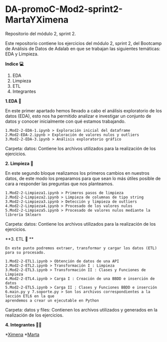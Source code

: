 # DA-promoC-Mod2-sprint2-MartaYXimena

Repositorio del módulo 2, sprint 2.

Este repositorio contiene los ejercicios del módulo 2, sprint 2, del Bootcamp de Análisis de Datos de Adalab en que se trabajan las siguientes temáticas: EDA y Limpieza.

**Indice 💻**
1. EDA
2. Limpieza
3. ETL
4. Integrantes


**1.EDA :bookmark_tabs:**

En este primer apartado hemos llevado a cabo el análisis exploratorio de los datos (EDA), esto nos ha permitido analizar e investigar un conjunto de    datos y conocer inicialmente con qué estamos trabajando.

    1.Mod2-2-EDA-1.ipynb > Exploración inicial del dataframe
    2.Mod2-EDA-2.ipynb > Exploración de valores nulos y outliers
    3.Mod2-2-EDA-3.ipynb > Análisis exploratorio gráfico

Carpeta: datos: Contiene los archivos utilizados para la realización de los ejercicios.

  
**2. Limpieza 	:broom:**

En este segundo bloque realizamos los primeros cambios en nuestros datos, de este modo los preparamos para que sean lo más útiles posible de cara a responder las preguntas que nos planteamos. 

    1.Mod2-2-Limpieza1.ipynb > Primeros pasos de limpieza
    2.Mod2-2-Limpieza2.ipynb > Limpieza de columnas de tipo string
    3.Mod2-2-Limpieza3.ipynb > Detección y limpieza de outliers
    4.Mod2-2-Limpieza4.ipynb > Procesado de los valores nulos
    5.Mod2-2-Limpieza5.ipynb > Procesado de valores nulos mediante la librería Sklearn

Carpeta: datos: Contiene los archivos utilizados para la realización de los ejercicios.


**3. ETL 🌠 **

    En este punto podremos extraer, transformar y cargar los datos (ETL) para su procesado.
    
    1.Mod2-2-ETL1.ipynb > Obtención de datos de una API
    2.Mod2-2-ETL2.ipynb > Transformación I : Limpieza
    3.Mod2-2-ETL3.ipynb > Transformación II : Clases y Funciones de Limpieza
    4.Mod2-2-ETL4.ipynb > Carga I : Creación de una BBDD e inserción de datos
    5.Mod2-2-ETL5.ipynb > Carga II : Clases y Funciones BBDD e inserción
    6.main.py y 7.soporte.py > Son los archivos correspondientes a la lección ETL6 en la que 
    aprendemos a crear un ejecutable en Python
    
Carpeta: datos y files: Contienen los archivos utilizados y generados en la realización de los ejercicios.

**4. Integrantes 👩👩**
  
  *[Ximena](https://github.com/XimenaPTM)
  *[Marta](https://github.com/MartaOrdas)
